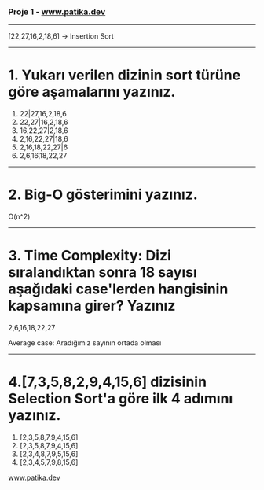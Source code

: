 ### Proje 1  - www.patika.dev
***

[22,27,16,2,18,6] -> Insertion Sort

***
# 1. Yukarı verilen dizinin sort türüne göre aşamalarını yazınız.

1. 22|27,16,2,18,6
2. 22,27|16,2,18,6
3. 16,22,27|2,18,6
4. 2,16,22,27|18,6
5. 2,16,18,22,27|6
6. 2,6,16,18,22,27

***
# 2. Big-O gösterimini yazınız.

O(n^2)

***
# 3. Time Complexity: Dizi sıralandıktan sonra 18 sayısı aşağıdaki case'lerden hangisinin kapsamına girer? Yazınız

 2,6,16,18,22,27
 
Average case: Aradığımız sayının ortada olması
  
 *** 

# 4.[7,3,5,8,2,9,4,15,6] dizisinin Selection Sort'a göre ilk 4 adımını yazınız.

1. [2,3,5,8,7,9,4,15,6] 
2. [2,3,5,8,7,9,4,15,6]
3. [2,3,4,8,7,9,5,15,6] 
4. [2,3,4,5,7,9,8,15,6]  


www.patika.dev